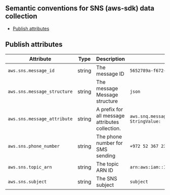 ## Semantic conventions for SNS (aws-sdk) data collection

<!-- toc -->

- [Publish attributes](#publish-attributes)

<!-- tocstop -->

## Publish attributes

<!-- semconv aws.sns.publish -->
| Attribute  | Type | Description  | Examples  | Required |
|---|---|---|---|---|
| `aws.sns.message_id` | string | The message ID | `5652789a-f672-5064-9459-223395b82d3a` | Yes |
| `aws.sns.message_structure` | string | The message Message structure | `json` | Yes |
| `aws.sns.message_attribute` | string | A prefix for all message attributes collection. | `aws.snq.message_attribute.Title={DataType: 'String', StringValue: 'The Whistler'}` | Yes |
| `aws.sns.phone_number` | string | The phone number for SMS sending | `+972 52 367 2314` | Yes |
| `aws.sns.topic_arn` | string | The topic ARN ID | `arn:aws:iam::123456789012:user/Development/product_1234` | Yes |
| `aws.sns.subject` | string | The SNS subject | `subject` | Yes |
<!-- endsemconv -->
